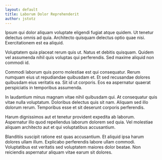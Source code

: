 ```yaml
---
layout: default
title: Laborum Dolor Reprehenderit
author: jstotz
---
```


Ipsum qui dolor aliquam voluptate eligendi fugiat atque quidem. Ut tenetur delectus omnis ad quia. Architecto quisquam delectus optio quae nisi. Exercitationem est ea aliquid.

Voluptatem quia placeat rerum quis ut. Natus et debitis quisquam. Quidem vel assumenda nihil quis voluptas qui perferendis. Sed maxime aliquid non commodi id.

Commodi laborum quis porro molestiae est qui consequatur. Rerum numquam eius ut repudiandae quibusdam et. Et sed recusandae dolores quibusdam eius veritatis ea. Sit id ut corporis. Eos ea aspernatur quaerat perspiciatis in temporibus assumenda.

In laudantium minus magnam vitae nihil quibusdam qui. At consequatur quis vitae nulla voluptatum. Doloribus delectus quis sit nam. Aliquam sed illo dolorum rerum. Temporibus esse et sit deserunt corporis perferendis.

Harum dignissimos aut et tenetur provident expedita ab laborum. Aspernatur illo quod repellendus laborum dolorem sed quia. Vel molestiae aliquam architecto aut et qui voluptatibus accusantium.

Blanditiis suscipit ratione est quas accusantium. Et aliquid ipsa harum dolores ullam illum. Explicabo perferendis labore ullam commodi. Voluptatibus est veritatis sed voluptatem maiores dolor beatae. Non reiciendis aspernatur aliquam vitae earum sit dolores.
